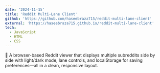 ```yaml
---
date: '2024-11-15'
title: 'Reddit Multi-Lane Client'
github: 'https://github.com/haseebraza715/reddit-multi-lane-client'
external: 'https://haseebraza715.github.io/reddit-multi-lane-client'
tech:
  - JavaScript
  - HTML
  - CSS
---
```


📄 A browser-based Reddit viewer that displays multiple subreddits side by side with light/dark mode, lane controls, and localStorage for saving preferences—all in a clean, responsive layout.
